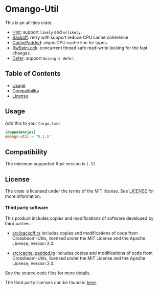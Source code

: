 # Omango-Util

This is an utilities crate.<br />

- [Hint](src/hint.rs): support `likely` and `unlikely`.
- [Backoff](src/backoff.rs): retry with support reduce CPU cache coherence.
- [CachePadded](src/cache_padded.rs): aligns CPU cache line for types.
- [RwSpinLock](src/lock.rs): concurrent thread safe read-write locking for the fast changes.
- [Defer](src/defer.rs): support `Golang's defer`.

## Table of Contents

- [Usage](#usage)
- [Compatibility](#compatibility)
- [License](#license)

## Usage

Add this to your `Cargo.toml`:
```toml
[dependencies]
omango-util = "0.1.6"
```

## Compatibility

The minimum supported Rust version is `1.57`.

## License

The crate is licensed under the terms of the MIT
license. See [LICENSE](LICENSE) for more information.

#### Third party software

This product includes copies and modifications of software developed by third parties:

* [src/backoff.rs](src/backoff.rs) includes copies and modifications of code from Crossbeam-Utils,
  licensed under the MIT License and the Apache License, Version 2.0.

* [src/cache_padded.rs](src/cache_padded.rs) includes copies and modifications of code from Crossbeam-Utils,
  licensed under the MIT License and the Apache License, Version 2.0.

See the source code files for more details.

The third party licenses can be found in [here](https://github.com/crossbeam-rs/crossbeam/tree/master/crossbeam-utils#LICENSE).
